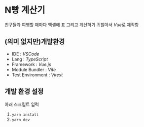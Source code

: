 # N빵 계산기

친구들과 여행할 때마다 액셀에 표 그리고 계산하기 귀찮아서 *Vue*로 제작함

## (의미 없지만)개발환경

- IDE : _VSCode_
- Lang : _TypeScript_
- Framework : _Vue.js_
- Module Bundler : _Vite_
- Test Environment : _Vitest_

## 개발 환경 설정

아래 스크립트 입력

1. `yarn install`
2. `yarn dev`
